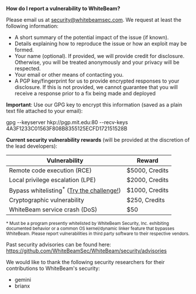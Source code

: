 **How do I report a vulnerability to WhiteBeam?**

Please email us at security@whitebeamsec.com. We request at least the following information:

* A short summary of the potential impact of the issue (if known).
* Details explaining how to reproduce the issue or how an exploit may be formed.
* Your name (optional). If provided, we will provide credit for disclosure. Otherwise, you will be treated anonymously and your privacy will be respected.
* Your email or other means of contacting you.
* A PGP key/fingerprint for us to provide encrypted responses to your disclosure. If this is not provided, we cannot guarantee that you will receive a response prior to a fix being made and deployed

**Important**: Use our GPG key to encrypt this information (saved as a plain text file attached to your email):

gpg --keyserver hkp://pgp.mit.edu:80 --recv-keys 4A3F1233C01563F808B8355125ECFD172151528B

**Current security vulnerability rewards** (will be provided at the discretion of the lead developers):

| Vulnerability                                                                               | Reward         |
| ------------------------------------------------------------------------------------------- | -------------- |
| Remote code execution (RCE)                                                                 | $5000, Credits |
| Local privilege escalation (LPE)                                                            | $2000, Credits |
| Bypass whitelisting<sup>\*</sup> ([Try the challenge!](https://challenge.whitebeamsec.com)) | $1000, Credits |
| Cryptographic vulnerability                                                                 | $250, Credits  |
| WhiteBeam service crash (DoS)                                                               | $50            |

<sup>\* Must be a program presently whitelisted by WhiteBeam Security, Inc. exhibiting documented behavior or a common OS kernel/dynamic linker feature that bypasses WhiteBeam. Please report vulnerabilities in third party software to their respective vendors.</sup>

Past security advisories can be found here: https://github.com/WhiteBeamSec/WhiteBeam/security/advisories

We would like to thank the following security researchers for their contributions to WhiteBeam's security:

* gemini
* brianx
